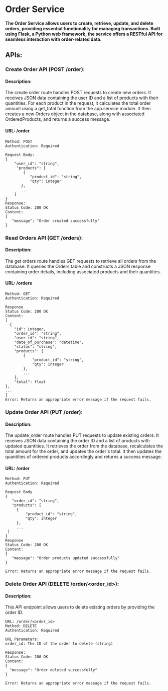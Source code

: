 # **Order Service**

**The Order Service allows users to create, retrieve, update, and delete orders, providing essential functionality for managing transactions.
Built using Flask, a Python web framework, the service offers a RESTful API for seamless interaction with order-related data.**

## APIs:

### Create Order API (POST /order):

#### Description:
The create order route handles POST requests to create new orders. It receives JSON data containing the user 
ID and a list of products with their quantities. For each product in the request, it calculates the total order amount using a 
get_total function from the app.service module. It then creates a new Orders object in the database, along with associated OrderedProducts, and returns a success message.

#### URL: /order

    Method: POST
    Authentication: Required

    Request Body: 
    {
        "user_id": "string",
         "products": [
            {
               "product_id": "string",
               "qty": integer
           },
           ...
        ]
    }
    Response:
    Status Code: 200 OK
    Content: 
    {
       "message": "Order created successfully"
    }

### Read Orders API (GET /orders):

#### Description: 

The get orders route handles GET requests to retrieve all orders from the database.
It queries the Orders table and constructs a JSON response containing order details, including
associated products and their quantities.

#### URL: /orders

    Method: GET
    Authentication: Required

    Response
    Status Code: 200 OK
    Content:
    [
      {
        "id": integer,
        "order_id": "string",
        "user_id": "string",
        "date_of_purchase": "datetime",
        "status": "string",
        "products": [
            {
                "product_id": "string",
                "qty": integer
            },
            ...
        ],
        "total": float
    },
    ...
    ]
    Error: Returns an appropriate error message if the request fails.


### Update Order API (PUT /order):

#### Description: 

The update_order route handles PUT requests to update existing orders.
It receives JSON data containing the order ID and a list of products with updated quantities.
It retrieves the order from the database, recalculates the total amount for the order, and 
updates the order's total. It then updates the quantities of ordered products accordingly and 
returns a success message.

#### URL: /order

    Method: PUT
    Authentication: Required

    Request Body
    {
       "order_id": "string",
       "products": [
         {
             "product_id": "string",
             "qty": integer
         },
         ...
     ]
    }
    Response
    Status Code: 200 OK
    Content:
    {
       "message": "Order products updated successfully"
    }

    Error: Returns an appropriate error message if the request fails.


### Delete Order API (DELETE /order/<order_id>):

#### Description: 

This API endpoint allows users to delete existing orders by providing the order ID.

    URL: /order/<order_id>
    Method: DELETE
    Authentication: Required

    URL Parameters:
    order_id: The ID of the order to delete (string)

    Response:
    Status Code: 200 OK
    Content:
    {
      "message": "Order deleted successfully"
    }

    Error: Returns an appropriate error message if the request fails.

